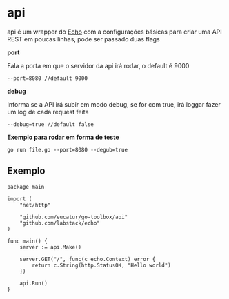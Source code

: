 # api #

api é um wrapper do [Echo](https://github.com/labstack/echo) com a configurações básicas para criar uma API REST em poucas linhas, pode ser passado duas flags

**port**

Fala a porta em que o servidor da api irá rodar, o default é 9000

```code
--port=8080 //default 9000

```

**debug**

Informa se a API irá subir em modo debug, se for com true, irá loggar fazer um log de cada request feita

```code
--debug=true //default false
```

**Exemplo para rodar em forma de teste**

```code
go run file.go --port=8080 --degub=true
```

## Exemplo ##

```code
package main

import (
	"net/http"

	"github.com/eucatur/go-toolbox/api"
	"github.com/labstack/echo"
)

func main() {
	server := api.Make()

	server.GET("/", func(c echo.Context) error {
		return c.String(http.StatusOK, "Hello world")
	})

	api.Run()
}
```